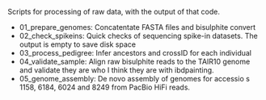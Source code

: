 Scripts for processing of raw data, with the output of that code.

* 01_prepare_genomes: Concatentate FASTA files and bisulphite convert
* 02_check_spikeins: Quick checks of sequencing spike-in datasets.
    The output is empty to save disk space
* 03_process_pedigree: Infer ancestors and crossID for each individual
* 04_validate_sample: Align raw bisulphite reads to the TAIR10 genome and
    validate they are who I think they are with ibdpainting.
* 05_genome_assembly: De novo assembly of genomes for accessio s 1158, 6184, 6024
    and 8249 from PacBio HiFi reads.
